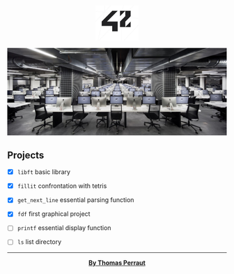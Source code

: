 <p align="center"><img height=80px src="./ecole_412.jpg"/></p>
<p align="center"><img src="./InTheSchool.jpeg"/></p>

## Projects

  - [x] `libft` basic library
  
  - [x] `fillit` confrontation with tetris
  
  - [x] `get_next_line` essential parsing function
  
  - [x] `fdf` first graphical project
  
  - [ ] `printf` essential display function
  
  - [ ] `ls` list directory
  
  ***
  <p align="center"><a href="https://github.com/tperraut"><b>By Thomas Perraut</b></a></p>
